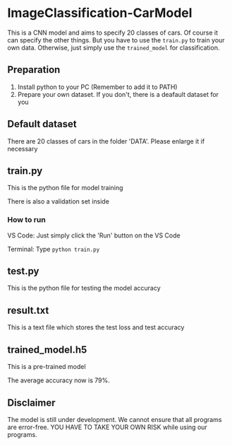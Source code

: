 # ImageClassification-CarModel
This is a CNN model and aims to specify 20 classes of cars. Of course it can specify the other things. But you have to use the ```train.py``` to train your own data. Otherwise, just simply use the ```trained_model``` for classification. 

## Preparation
1. Install python to your PC (Remember to add it to PATH)
2. Prepare your own dataset. If you don't, there is a deafault dataset for you

## Default dataset
There are 20 classes of cars in the folder 'DATA'. Please enlarge it if necessary

## train.py
This is the python file for model training

There is also a validation set inside
### How to run
VS Code: Just simply click the 'Run' button on the VS Code

Terminal: Type ```python train.py```

## test.py
This is the python file for testing the model accuracy

## result.txt
This is a text file which stores the test loss and test accuracy

## trained_model.h5
This is a pre-trained model

The average accuracy now is 79%.

## Disclaimer
The model is still under development. We cannot ensure that all programs are error-free. YOU HAVE TO TAKE YOUR OWN RISK while using our programs.
